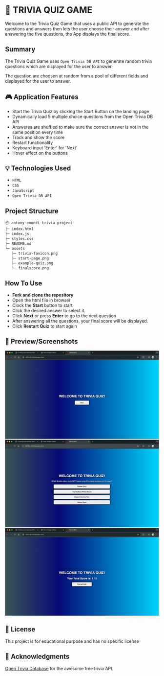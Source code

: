 # 🧠 TRIVIA QUIZ GAME
Welcome to the Trivia Quiz Game that uses a public API to generate the questions and answers then lets the user choose their answer and after answering the five questions, the App displays the final score.

## Summary
The Trivia Quiz Game uses `Open Trivia DB API` to generate random trivia questions which are displayed for the user to answer. 

The question are choosen at random from a pool of different fields and displayed for the user to answer.

## 🎮 Application Features

- Start the Trivia Quiz by clicking the Start Button on the landing page
- Dynamically load 5 multiple choice questions from the Open Trivia DB API
- Answeres are shuffled to make sure the correct answer is not in the same position every time
- Track and show the score
- Restart functionality
- Keyboard input 'Enter' for 'Next'
- Hover effect on the buttons

## 💡 Technologies Used

- `HTML`
- `CSS`
- `JavaScript`
- `Open Trivia DB API`

## Project Structure
```
📦 antony-omondi-trivia-project
├─ index.html
├─ index.js
├─ styles.css
├─ README.md
└─ assets
   ├─ trivia-favicon.png
   ├─ start-page.png
   ├─ example-quiz.png
   └─ finalscore.png
```

## How To Use
- **Fork and clone the repository**
- Open the html file in browser
- Clock the **Start** button to start
- Click the desired answer to select it.
- Click **Next** or press **Enter** to go to the next question
- After answering all the questions, your final score will be displayed.
- Click **Restart Quiz** to start again

## 📸 Preview/Screenshots
![IMG](./assets/start-page.png)
![IMG](./assets/example-quiz.png)
![IMG](./assets/finalscore.png)

## 📃 License
This project is for educational purpose and has no specific license

## 🙌 Acknowledgments

[Open Trivia Database](https://opentdb.com/) for the awesome free trivia API.
